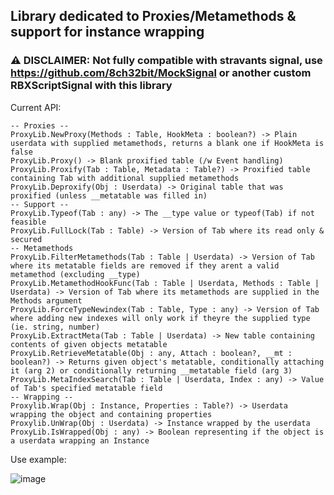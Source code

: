 ## Library dedicated to Proxies/Metamethods & support for instance wrapping

### ⚠️ DISCLAIMER: Not fully compatible with stravants signal, use https://github.com/8ch32bit/MockSignal or another custom RBXScriptSignal with this library

Current API:

	-- Proxies --
	ProxyLib.NewProxy(Methods : Table, HookMeta : boolean?) -> Plain userdata with supplied metamethods, returns a blank one if HookMeta is false
	ProxyLib.Proxy() -> Blank proxified table (/w Event handling)
	ProxyLib.Proxify(Tab : Table, Metadata : Table?) -> Proxified table containing Tab with additional supplied metamethods
	ProxyLib.Deproxify(Obj : Userdata) -> Original table that was proxified (unless __metatable was filled in)
	-- Support --
	ProxyLib.Typeof(Tab : any) -> The __type value or typeof(Tab) if not feasible
	ProxyLib.FullLock(Tab : Table) -> Version of Tab where its read only & secured
	-- Metamethods
	ProxyLib.FilterMetamethods(Tab : Table | Userdata) -> Version of Tab where its metatable fields are removed if they arent a valid metamethod (excluding __type)
	ProxyLib.MetamethodHookFunc(Tab : Table | Userdata, Methods : Table | Userdata) -> Version of Tab where its metamethods are supplied in the Methods argument
	ProxyLib.ForceTypeNewindex(Tab : Table, Type : any) -> Version of Tab where adding new indexes will only work if theyre the supplied type (ie. string, number)
	ProxyLib.ExtractMeta(Tab : Table | Userdata) -> New table containing contents of given objects metatable
	ProxyLib.RetrieveMetatable(Obj : any, Attach : boolean?, __mt : boolean?) -> Returns given object's metatable, conditionally attaching it (arg 2) or conditionally returning __metatable field (arg 3)
	ProxyLib.MetaIndexSearch(Tab : Table | Userdata, Index : any) -> Value of Tab's specified metatable field
	-- Wrapping --
	Proxylib.Wrap(Obj : Instance, Properties : Table?) -> Userdata wrapping the object and containing properties
	Proxylib.UnWrap(Obj : Userdata) -> Instance wrapped by the userdata
	ProxyLib.IsWrapped(Obj : any) -> Boolean representing if the object is a userdata wrapping an Instance


Use example:

![image](https://github.com/ocelot81/ProxyLib/assets/128096274/9e89aed0-7554-4150-957d-d46ec5cbff52)


